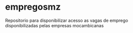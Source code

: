 # empregosmz
Repositorio para disponibilizar acesso as vagas de emprego disponibilizadas pelas empresas mocambicanas 
